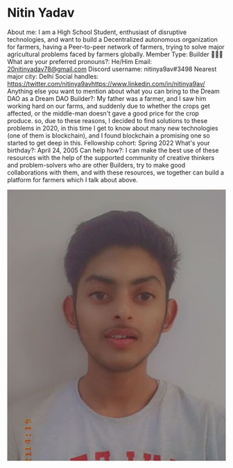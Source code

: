 # Nitin Yadav

About me: I am a High School Student, enthusiast of disruptive technologies, and want to build a Decentralized autonomous organization for farmers, having a Peer-to-peer network of farmers, trying to solve major agricultural problems faced by farmers globally.
Member Type: Builder 👷🏾‍♀️
What are your preferred pronouns?: He/Him
Email: 20nitinyadav78@gmail.com
Discord username: nitinya9av#3498
Nearest major city: Delhi
Social handles: https://twitter.com/nitinya9avhttps://www.linkedin.com/in/nitinya9av/
Anything else you want to mention about what you can bring to the Dream DAO as a Dream DAO Builder?: My father was a farmer, and I saw him working hard on our farms, and suddenly due to whether the crops get affected, or the middle-man doesn't gave a good price for the crop produce. so, due to these reasons, I decided to find solutions to these problems in 2020, in this time I get to know about many new technologies (one of them is blockchain), and I found blockchain a promising one so started to get deep in this.
Fellowship cohort: Spring 2022
What's your birthday?: April 24, 2005
Can help how?: I can make the best use of these resources with the help of the supported community of creative thinkers and problem-solvers who are other Builders, try to make good collaborations with them, and with these resources, we together can build a platform for farmers which I talk about above.

![Snapchat-1240284604 (1).jpg](../../Dream%20DAO%20Voting%20Member%20List%201790792012994a419257db8f8a7807ff/%5BS2%5D%20Dream%20DAO%20Founding%20Voting%20Member%20List%202c05a57dde504a87a8ced236cce0b149/Nitin%20Yadav%2044d375bccaca4a988910a8206a1d6a78/Snapchat-1240284604_(1).jpg)